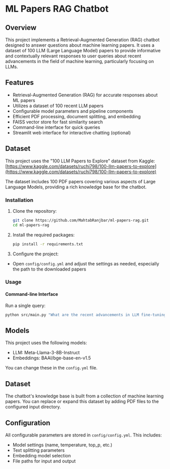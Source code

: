 # ML Papers RAG Chatbot

## Overview

This project implements a Retrieval-Augmented Generation (RAG) chatbot designed to answer questions about machine learning papers. It uses a dataset of 100 LLM (Large Language Model) papers to provide informative and contextually relevant responses to user queries about recent advancements in the field of machine learning, particularly focusing on LLMs.

## Features

- Retrieval-Augmented Generation (RAG) for accurate responses about ML papers
- Utilizes a dataset of 100 recent LLM papers
- Configurable model parameters and pipeline components
- Efficient PDF processing, document splitting, and embedding
- FAISS vector store for fast similarity search
- Command-line interface for quick queries
- Streamlit web interface for interactive chatting (optional)

## Dataset

This project uses the "100 LLM Papers to Explore" dataset from Kaggle:
[https://www.kaggle.com/datasets/ruchi798/100-llm-papers-to-explore](https://www.kaggle.com/datasets/ruchi798/100-llm-papers-to-explore)

The dataset includes 100 PDF papers covering various aspects of Large Language Models, providing a rich knowledge base for the chatbot.



### Installation

1. Clone the repository:

    ```bash
    git clone https://github.com/MahtabRanjbar/ml-papers-rag.git
    cd ml-papers-rag
    ```

2. Install the required packages:
    ```bash 
    pip install -r requirements.txt
    ```

3. Configure the project:
- Open `config/config.yml` and adjust the settings as needed, especially the path to the downloaded papers

### Usage

#### Command-line Interface
Run a single query:

```bash
python src/main.py "What are the recent advancements in LLM fine-tuning techniques?"
```
## Models

This project uses the following models:

- LLM: Meta-Llama-3-8B-Instruct
- Embeddings: BAAI/bge-base-en-v1.5

You can change these in the `config.yml` file.

## Dataset

The chatbot's knowledge base is built from a collection of machine learning papers. You can replace or expand this dataset by adding PDF files to the configured input directory.

## Configuration

All configurable parameters are stored in `config/config.yml`. This includes:

- Model settings (name, temperature, top_p, etc.)
- Text splitting parameters
- Embedding model selection
- File paths for input and output
   
